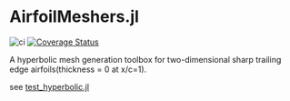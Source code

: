 # AirfoilMeshers.jl
![ci](https://github.com/xue-cheng/AirfoilMeshers.jl/actions/workflows/ci.yml/badge.svg)
[![Coverage Status](https://coveralls.io/repos/github/xue-cheng/AirfoilMeshers.jl/badge.svg)](https://coveralls.io/github/xue-cheng/AirfoilMeshers.jl)

A hyperbolic mesh generation toolbox for two-dimensional sharp trailing edge airfoils(thickness = 0 at x/c=1).

see [test_hyperbolic.jl](test/test_hyperbolic.jl)
